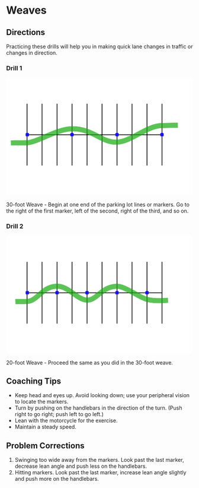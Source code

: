 # Weaves



## Directions
Practicing these drills will help you in making quick lane changes in traffic or changes in direction.


### Drill 1

![Drill 1](images/parking-8.svg)

30-foot Weave - Begin at one end of the parking lot lines or markers. Go to the right of the first marker, left of the second, right of the third, and so on.

### Drill 2

![Drill 2](images/parking-9.svg)

20-foot Weave - Proceed the same as you did in the 30-foot weave.


## Coaching Tips
*  Keep head and eyes up. Avoid looking down; use your peripheral vision to locate the markers.
*  Turn by pushing on the handlebars in the direction of the turn. (Push right to go right; push left to go left.)
*  Lean with the motorcycle for the exercise.
*  Maintain a steady speed.

## Problem Corrections

1. Swinging too wide away from the markers. Look past the last marker, decrease lean angle and push less on the handlebars.
2. Hitting markers. Look past the last marker, increase lean angle slightly and push more on the handlebars.
